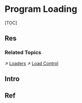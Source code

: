 # Program Loading

[TOC]



## Res
### Related Topics
↗ [Loaders](../../../👩‍💻%20Programming%20Methodology%20and%20Languages/🛠️%20Programming%20Tools%20Chain/Program%20Execution%20Related%20Tools%20Chain/Loaders/Loaders.md)
↗ [Load Control](../../../🧬%20Computer%20System/Operating%20System%20(Theory%20Part)/OS%20Memory%20Management%20(Main%20Memory%20+%20Secondary%20Memory%20Resource)/Virtual%20Memory%20(OS%20Software%20Level)/Load%20Control/Load%20Control.md)



## Intro


## Ref

